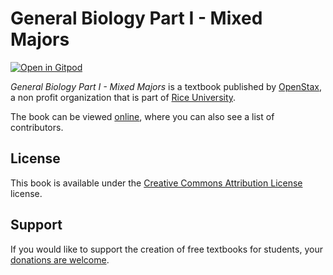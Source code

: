 # General Biology Part I - Mixed Majors

[![Open in Gitpod](https://gitpod.io/button/open-in-gitpod.svg)](https://gitpod.io/from-referrer/)

_General Biology Part I - Mixed Majors_ is a textbook published by [OpenStax](https://openstax.org/), a non profit organization that is part of [Rice University](https://www.rice.edu/).

The book can be viewed [online](https://github.com/cnx-user-books/cnxbook-general-biology-part-i-mixed-majors/releases/latest), where you can also see a list of contributors.

## License
This book is available under the [Creative Commons Attribution License](./LICENSE) license.

## Support
If you would like to support the creation of free textbooks for students, your [donations are welcome](https://riceconnect.rice.edu/donation/support-openstax-banner).
